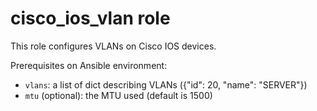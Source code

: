 # cisco_ios_vlan role

This role configures VLANs on Cisco IOS devices.

Prerequisites on Ansible environment:

- `vlans`: a list of dict describing VLANs ({"id": 20, "name": "SERVER"})
- `mtu` (optional): the  MTU used (default is 1500)
